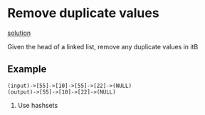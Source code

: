 # Remove duplicate values
[solution](solution.md)

Given the head of a linked list, remove any duplicate values in itB

## Example
```
(input)->[55]->[10]->[55]->[22]->(NULL)
(output)->[55]->[10]->[22]->(NULL)
```

1. Use hashsets
